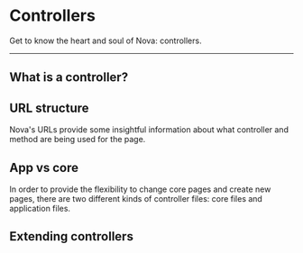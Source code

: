 # Controllers

Get to know the heart and soul of Nova: controllers.

---

## What is a controller?

## URL structure

Nova's URLs provide some insightful information about what controller and method are being used for the page.

## App vs core

In order to provide the flexibility to change core pages and create new pages, there are two different kinds of controller files: core files and application files.

## Extending controllers